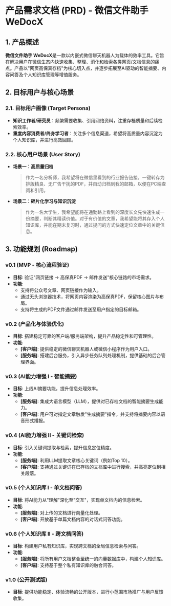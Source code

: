 # 产品需求文档 (PRD) - 微信文件助手 WeDocX 

## 1. 产品概述

**微信文件助手 WeDocX**是一款以内嵌式微信聊天机器人为载体的效率工具。它旨在解决用户在微信生态内快速收集、整理、消化和检索各类网页/文档信息的痛点。产品以"网页高保真存档"为核心切入点，并逐步拓展至AI驱动的智能摘要、内容问答及个人知识库管理等增值服务。

## 2. 目标用户与核心场景

### 2.1. 目标用户画像 (Target Persona)
- **知识工作者/研究员**：频繁需要收集、引用网络资料，注重存档质量和后续检索效率。
- **重度内容消费者/终身学习者**：关注多个信息渠道，希望将高质量内容沉淀为个人知识库，并进行高效回顾。

### 2.2. 核心用户场景 (User Story)
- **场景一：高质量归档**
  > 作为一名分析师，我希望将在微信里看到的行业报告链接，一键转存为排版精良、无广告干扰的PDF，并自动归档到我的邮箱，以便在PC端查阅和引用。

- **场景二：碎片化学习与知识沉淀**
  > 作为一名大学生，我希望能将在通勤路上看到的深度长文先快速生成一份摘要，判断其精读价值。对于有价值的文章，我希望能将其存入个人知识库，并能在期末复习时，通过提问的方式快速定位文章中的关键信息。

## 3. 功能规划 (Roadmap)

### **v0.1 (MVP - 核心流程验证)**
- **目标**: 验证"网页链接 -> 高保真PDF -> 邮件发送"核心链路的市场需求。
- **功能**:
    - 支持将公众号文章、网页链接作为输入。
    - 通过无头浏览器技术，将网页内容渲染为高保真PDF，保留核心图片与布局。
    - 支持将生成的PDF文件通过邮件发送至用户指定的目标邮箱。

### **v0.2 (产品化与体验优化)**
- **目标**: 搭建稳定可靠的客户端/服务端架构，提升产品稳定性和可管理性。
- **功能**:
    - **[客户端]**: 提供稳定的微信聊天机器人或微信小程序作为用户入口。
    - **[服务端]**: 搭建后台服务，引入异步任务队列处理机制，提供基础的后台管理界面。

### **v0.3 (AI能力增强 I - 智能摘要)**
- **目标**: 上线AI摘要功能，提升信息处理效率。
- **功能**:
    - **[服务端]**: 集成大语言模型（LLM），提供对已存档文档的智能摘要生成能力。
    - **[客户端]**: 用户可对指定文章触发"生成摘要"指令，并支持将摘要内容以语音形式播报。

### **v0.4 (AI能力增强 II - 关键词检索)**
- **目标**: 引入关键词提取与检索，提升信息定位精度。
- **功能**:
    - **[服务端]**: 利用LLM提取文章核心关键词（例如Top 10）。
    - **[客户端]**: 支持通过关键词在已存档的文档库中进行搜索，并高亮定位到相关段落。

### **v0.5 (个人知识库 I - 单文档问答)**
- **目标**: 将AI能力从"理解"深化至"交互"，实现单文档内的信息检索。
- **功能**:
    - **[服务端]**: 对上传的文档进行向量化处理。
    - **[客户端]**: 开放基于单篇文档内容的对话式问答功能。

### **v0.6 (个人知识库 II - 跨文档问答)**
- **目标**: 构建用户私有知识库，实现跨文档的全局信息检索与问答。
- **功能**:
    - **[服务端]**: 将所有用户文档整合至统一的向量数据库中，构建个人知识库。
    - **[客户端]**: 支持基于整个私有知识库的融合问答。

### **v1.0 (公开测试版)**
- **目标**: 提供功能稳定、体验流畅的公开版本，进行小范围市场推广与用户反馈收集。